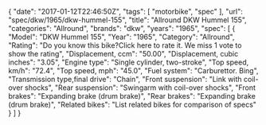 {
    "date": "2017-01-12T22:46:50Z",
    "tags": [
        "motorbike",
        "spec"
    ],
    "url": "spec\/dkw\/1965\/dkw-hummel-155",
    "title": "Allround DKW Hummel 155",
    "categories": "Allround",
    "brands": "dkw",
    "years": "1965",
    "spec": [
        {
            "Model": "DKW Hummel 155",
            "Year": "1965",
            "Category": "Allround",
            "Rating": "Do you know this bike?Click here to rate it. We miss 1 vote to show the rating",
            "Displacement, ccm": "50.00",
            "Displacement, cubic inches": "3.05",
            "Engine type": "Single cylinder, two-stroke",
            "Top speed, km\/h": "72.4",
            "Top speed, mph": "45.0",
            "Fuel system": "Carburettor. Bing",
            "Transmission type,final drive": "Chain",
            "Front suspension": "Link with coil-over shocks",
            "Rear suspension": "Swingarm with coil-over shocks",
            "Front brakes": "Expanding brake (drum brake)",
            "Rear brakes": "Expanding brake (drum brake)",
            "Related bikes": "List related bikes for comparison of specs"
        }
    ]
}
